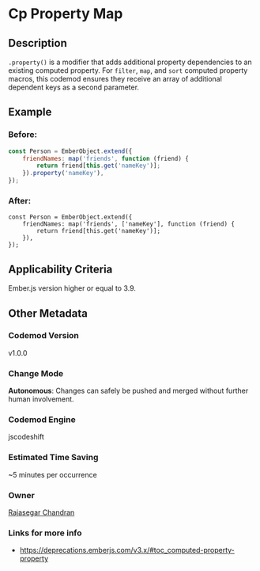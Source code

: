 # Cp Property Map

## Description

`.property()` is a modifier that adds additional property dependencies to an existing computed property. For `filter`, `map`, and `sort` computed property macros, this codemod ensures they receive an array of additional dependent keys as a second parameter.

## Example

### Before:

```jsx
const Person = EmberObject.extend({
	friendNames: map('friends', function (friend) {
		return friend[this.get('nameKey')];
	}).property('nameKey'),
});
```

### After:

```tsx
const Person = EmberObject.extend({
	friendNames: map('friends', ['nameKey'], function (friend) {
		return friend[this.get('nameKey')];
	}),
});
```

## Applicability Criteria

Ember.js version higher or equal to 3.9.

## Other Metadata

### Codemod Version

v1.0.0

### Change Mode

**Autonomous**: Changes can safely be pushed and merged without further human involvement.

### **Codemod Engine**

jscodeshift

### Estimated Time Saving

~5 minutes per occurrence

### Owner

[Rajasegar Chandran](https://github.com/rajasegar)

### Links for more info

-   https://deprecations.emberjs.com/v3.x/#toc_computed-property-property
